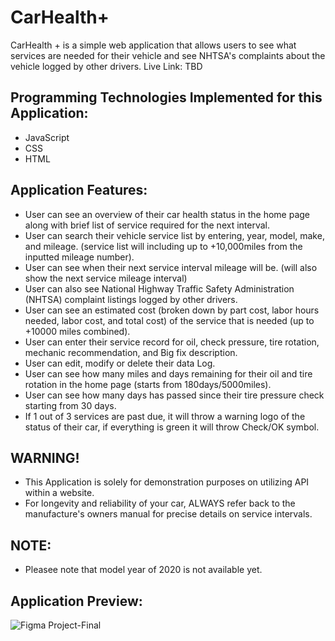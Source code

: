 # CarHealth+
 
 CarHealth + is a simple web application that allows users to see what services are needed for their vehicle and see NHTSA's complaints about the vehicle logged by other drivers.
 Live Link: TBD
 
 ## Programming Technologies Implemented for this Application:
 
 - JavaScript
 - CSS
 - HTML
 
 ## Application Features:
 
 - User can see an overview of their car health status in the home page along with brief list of service required for the next interval.
 - User can search their vehicle service list by entering, year, model, make, and mileage. (service list will including up to +10,000miles from the inputted mileage number).
 - User can see when their next service interval mileage will be. (will also show the next service mileage interval)
 - User can also see National Highway Traffic Safety Administration (NHTSA) complaint listings logged by other drivers.
 - User can see an estimated cost (broken down by part cost, labor hours needed, labor cost, and total cost) of the service that is needed (up to +10000 miles combined).
 - User can enter their service record for oil, check pressure, tire rotation, mechanic recommendation, and Big fix description. 
 - User can edit, modify or delete their data Log.
 - User can see how many miles and days remaining for their oil and tire rotation in the home page (starts from 180days/5000miles).
 - User can see how many days has passed since their tire pressure check starting from 30 days. 
 - If 1 out of 3 services are past due, it will throw a warning logo of the status of their car, if everything is green it will throw Check/OK symbol. 
 
 ## WARNING!
 
 - This Application is solely for demonstration purposes on utilizing API within a website. 
 - For longevity and reliability of your car, ALWAYS refer back to the manufacture's owners manual for precise details on service intervals. 
 
 ## NOTE:
 
 - Pleasee note that model year of 2020 is not available yet. 
 
 ## Application Preview:
 ![Figma Project-Final](https://user-images.githubusercontent.com/69870979/102838453-10809000-43b3-11eb-8a7f-bb340e1bd2af.gif)
 
 
 

